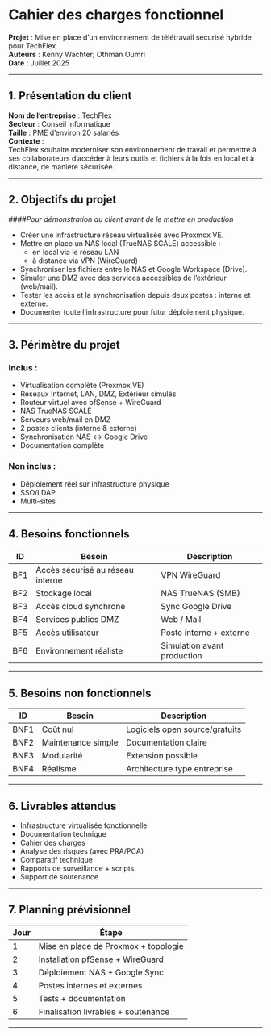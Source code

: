 # Cahier des charges fonctionnel  
**Projet** : Mise en place d’un environnement de télétravail sécurisé hybride pour TechFlex  
**Auteurs** : Kenny Wachter; Othman Oumri  
**Date** : Juillet 2025  

---

## 1. Présentation du client

**Nom de l’entreprise** : TechFlex  
**Secteur** : Conseil informatique  
**Taille** : PME d’environ 20 salariés  
**Contexte** :  
TechFlex souhaite moderniser son environnement de travail et permettre à ses collaborateurs d’accéder à leurs outils et fichiers à la fois en local et à distance, de manière sécurisée.

---

## 2. Objectifs du projet 
####*Pour démonstration au client avant de le mettre en production*
- Créer une infrastructure réseau virtualisée avec Proxmox VE.
- Mettre en place un NAS local (TrueNAS SCALE) accessible :
  - en local via le réseau LAN
  - à distance via VPN (WireGuard)
- Synchroniser les fichiers entre le NAS et Google Workspace (Drive).
- Simuler une DMZ avec des services accessibles de l’extérieur (web/mail).
- Tester les accès et la synchronisation depuis deux postes : interne et externe.
- Documenter toute l’infrastructure pour futur déploiement physique.

---

## 3. Périmètre du projet

### Inclus :
- Virtualisation complète (Proxmox VE)
- Réseaux Internet, LAN, DMZ, Extérieur simulés
- Routeur virtuel avec pfSense + WireGuard
- NAS TrueNAS SCALE
- Serveurs web/mail en DMZ
- 2 postes clients (interne & externe)
- Synchronisation NAS ↔️ Google Drive
- Documentation complète

### Non inclus :
- Déploiement réel sur infrastructure physique
- SSO/LDAP
- Multi-sites

---

## 4. Besoins fonctionnels

| ID  | Besoin                           | Description |
|-----|----------------------------------|-------------|
| BF1 | Accès sécurisé au réseau interne | VPN WireGuard |
| BF2 | Stockage local                   | NAS TrueNAS (SMB) |
| BF3 | Accès cloud synchrone            | Sync Google Drive |
| BF4 | Services publics DMZ             | Web / Mail |
| BF5 | Accès utilisateur                | Poste interne + externe |
| BF6 | Environnement réaliste           | Simulation avant production |

---

## 5. Besoins non fonctionnels

| ID    | Besoin             | Description |
|-------|--------------------|-------------|
| BNF1  | Coût nul           | Logiciels open source/gratuits |
| BNF2  | Maintenance simple | Documentation claire |
| BNF3  | Modularité         | Extension possible |
| BNF4  | Réalisme           | Architecture type entreprise |

---

## 6. Livrables attendus

- Infrastructure virtualisée fonctionnelle
- Documentation technique
- Cahier des charges
- Analyse des risques (avec PRA/PCA)
- Comparatif technique
- Rapports de surveillance + scripts
- Support de soutenance

---

## 7. Planning prévisionnel

| Jour | Étape                                 |
|---------|----------------------------------------|
| 1       | Mise en place de Proxmox + topologie  |
| 2       | Installation pfSense + WireGuard      |
| 3       | Déploiement NAS + Google Sync         |
| 4       | Postes internes et externes           |
| 5       | Tests + documentation                 |
| 6       | Finalisation livrables + soutenance   |

---
